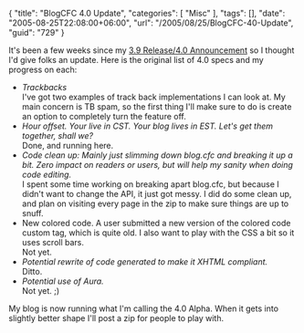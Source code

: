 {
	"title": "BlogCFC 4.0 Update",
	"categories": [
		"Misc"
	],
	"tags": [],
	"date": "2005-08-25T22:08:00+06:00",
	"url": "/2005/08/25/BlogCFC-40-Update",
	"guid": "729"
}

It's been a few weeks since my <a href="http://ray.camdenfamily.com/index.cfm/2005/8/12/BlogCFC-39-Released--BlogCFC-40-Specs">3.9 Release/4.0 Announcement</a> so I thought I'd give folks an update. Here is the original list of 4.0 specs and my progress on each:

<ul>
<li><i>Trackbacks</i><br>
I've got two examples of track back implementations I can look at. My main concern is TB spam, so the first thing I'll make sure to do is create an option to completely turn the feature off.</li>
<li><i>Hour offset. Your live in CST. Your blog lives in EST. Let's get them together, shall we?</i><br>
Done, and running here.</li>
<li><i>Code clean up: Mainly just slimming down blog.cfc and breaking it up a bit. Zero impact on readers or users, but will help my sanity when doing code editing.</i><br>
I spent some time working on breaking apart blog.cfc, but because I didn't want to change the API, it just got messy. I did do some clean up, and plan on visiting every page in the zip to make sure things are up to snuff.</li>
<li>New colored code. A user submitted a new version of the colored code custom tag, which is quite old. I also want to play with the CSS a bit so it uses scroll bars.<br>
Not yet.</li>
<li><i>Potential rewrite of code generated to make it XHTML compliant.</i><br>
Ditto.</li>
<li><i>Potential use of Aura.</i><br>
Not yet. ;)</li>
</ul>

My blog is now running what I'm calling the 4.0 Alpha. When it gets into slightly better shape I'll post a zip for people to play with.